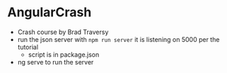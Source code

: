 # AngularCrash

- Crash course by Brad Traversy
- run the json server with ```npm run server``` it is listening on 5000 per the tutorial
  - script is in package.json
- ng serve to run the server
